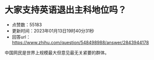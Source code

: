 # 大家支持英语退出主科地位吗？
- 点赞数：55183
- 更新时间：2023年01月13日19时40分31秒
- 回答url：https://www.zhihu.com/question/548498988/answer/2843944178
<body>
 <p data-pid="9WX1jlNl">中国网民是世界上规模最大但意见最无关紧要的群体。</p>
</body>